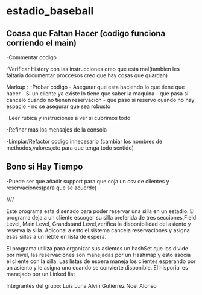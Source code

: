 # estadio_baseball

## Coasa que Faltan Hacer (codigo funciona corriendo el main)

-Commentar codigo

-Verificar History con las instrucciones creo que esta mal(tambien les faltaria documentar proccesos creo que hay cosas que guardan)

 Markup : -Probar codigo
            - Asegurar que esta haciendo lo que tiene que hacer
            - Si un cliente ya existe lo tiene que saber la maquina
            - que pasa si cancelo cuando no tienen reservacion
            - que paso si reservo cuando no hay espacio
            - no se asegurar que sea robusto

-Leer rubica y instruciones a ver si cubrimos todo

-Refinar mas los mensajes de la consola 

-Limpiar/Refactor codigo innecesario (cambiar los nombres de methodos,valores,etc para que tenga todo sentido)

## Bono si Hay Tiempo

-Puede ser que añadir support para que coja un csv de clientes y reservaciones(para que se acuerde)

////

Este programa esta disenado para poder reservar una silla en un estadio. El programa deja a un cliente escoger su silla preferida de tres secciones,Field Level, Main Level, Grandstand Level,verifica la disponibilidad del asiento y reserva la silla. Adiconal a esto el sistema cancela reservaciones y asigna esas sillas a un liebte en lista de espera.

El programa utiliza para organizar sus asientos un hashSet que los divide por nivel, las reservaciones son manejadas por un Hashmap y esto asocia el cliente con la silla. Las listas de espera maneja los clientes esperando por un asiento y le asigna uno cuando se convierte disponible. El hisporial es manejado por un Linked list


Integrantes del grupo:
Luis Luna
Alvin Gutierrez
Noel Alonso